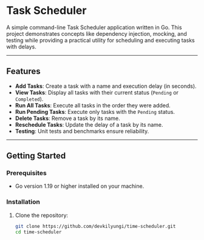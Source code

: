 # Task Scheduler

A simple command-line Task Scheduler application written in Go. This project demonstrates concepts like dependency injection, mocking, and testing while providing a practical utility for scheduling and executing tasks with delays.

---

## Features

- **Add Tasks**: Create a task with a name and execution delay (in seconds).
- **View Tasks**: Display all tasks with their current status (`Pending` or `Completed`).
- **Run All Tasks**: Execute all tasks in the order they were added.
- **Run Pending Tasks**: Execute only tasks with the `Pending` status.
- **Delete Tasks**: Remove a task by its name.
- **Reschedule Tasks**: Update the delay of a task by its name.
- **Testing**: Unit tests and benchmarks ensure reliability.

---

## Getting Started

### Prerequisites
- Go version 1.19 or higher installed on your machine.

### Installation
1. Clone the repository:
   ```bash
   git clone https://github.com/devkilyungi/time-scheduler.git
   cd time-scheduler
